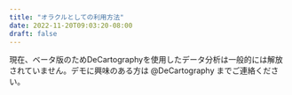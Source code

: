 ```yaml
---
title: "オラクルとしての利用方法"
date: 2022-11-20T09:03:20-08:00
draft: false
---
```


現在、ベータ版のためDeCartographyを使用したデータ分析は一般的には解放されていません。デモに興味のある方は @DeCartography までご連絡ください。
